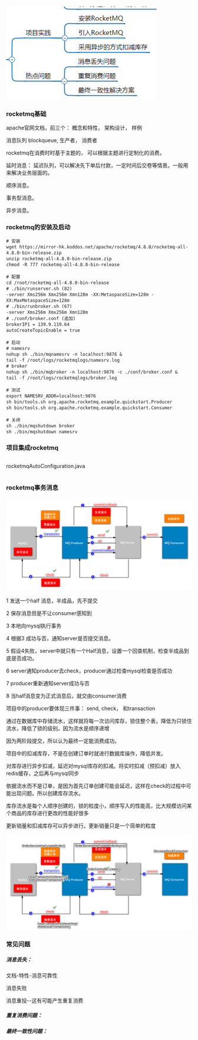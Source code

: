 ![image-20210504144717031](11%20%E5%BC%82%E6%AD%A5%E5%8C%96%E6%89%A3%E5%87%8F%E5%BA%93%E5%AD%98.assets/image-20210504144717031.png)

### rocketmq基础

apache官网文档，前三个： 概念和特性， 架构设计， 样例

消息队列 blockqueue, 生产者， 消费者

rocketmq在消费时时基于主题的， 可以根据主题进行定制化的消费。 

延时消息： 延迟队列，可以解决先下单后付款，一定时间后交卷等情景。一般用来解决业务层面的。

顺序消息。

事务型消息。

异步消息。

### rocketmq的安装及启动

```shell
# 安装
wget https://mirror-hk.koddos.net/apache/rocketmq/4.8.0/rocketmq-all-4.8.0-bin-release.zip
unzip rocketmq-all-4.8.0-bin-release.zip
chmod -R 777 rocketmq-all-4.8.0-bin-release

# 配置
cd /root/rocketmq-all-4.8.0-bin-release
# ./bin/runserver.sh (82)
-server Xms256m Xmx256m Xmn128m -XX:MetaspaceSize=128m -XX:MaxMetaspaceSize=128m
# ./bin/runbroker.sh (67)
-server Xms256m Xmx256m Xmn128m
# ./conf/broker.conf (追加)
brokerIP1 = 139.9.119.64
autoCreateTopicEnable = true

# 启动
# namesrv
nohup sh ./bin/mqnamesrv -n localhost:9876 &
tail -f /root/logs/rocketmqlogs/namesrv.log
# broker
nohup sh ./bin/mqbroker -n localhost:9876 -c ./conf/broker.conf &
tail -f /root/logs/rocketmqlogs/broker.log

# 测试
export NAMESRV_ADDR=localhost:9876
sh bin/tools.sh org.apache.rocketmq.example.quickstart.Producer
sh bin/tools.sh org.apache.rocketmq.example.quickstart.Consumer

# 关闭
sh ./bin/mqshutdown broker
sh ./bin/mqshutdown namesrv
```



### 项目集成rocketmq

```

```

rocketmqAutoConfiguration.java

```

```



### rocketmq事务消息

![image-20210504144429969](11%20%E5%BC%82%E6%AD%A5%E5%8C%96%E6%89%A3%E5%87%8F%E5%BA%93%E5%AD%98.assets/image-20210504144429969.png)

1	发送一个half 消息，半成品，先不提交

2	保存消息但是不让consumer感知到

3	本地向mysql执行事务

4	根据3 成功与否，通知server是否提交消息。



5	假设4失败，server中就只有一个Half消息，设置一个回查机制，检查半成品到底是否成功。

6	server通知producer去check，producer通过检查mysql检查是否成功

7	producer重新通知server成功与否



8	当half消息变为正式消息后，就交由consumer消费





项目中的producer要体现三件事： send, check， 和transaction



通过在数据库中存储流水，这样就将每一次访问库存，锁住整个表，降低为只锁住流水，降低了锁的级别。因为流水是顺序递增

因为两阶段提交，所以认为最终一定能消费成功。





项目中的扣减库存，不是在创建订单时就进行数据库操作，降低并发。

对库存进行异步扣减，延迟对mysql库存的扣减。将实时扣减（预扣减）放入redis缓存，之后再与mysql同步

依据流水而不是订单，是因为首先订单创建可能会延迟，这样在check的过程中可能出现问题。所以创建库存流水。

库存流水是每个人顺序创建的，锁的粒度小，顺序写入的性能高，比大规模访问某个商品的库存进行更改的性能好很多



更新销量和扣减库存可以异步进行。更新销量只是一个简单的粒度



![image-20210504205542577](11%20%E5%BC%82%E6%AD%A5%E5%8C%96%E6%89%A3%E5%87%8F%E5%BA%93%E5%AD%98.assets/image-20210504205542577.png)





### 常见问题

##### 消息丢失：

文档-特性-消息可靠性

消息失败

消息重投--这有可能产生重复消费

##### 重复消费问题：



##### 最终一致性问题：